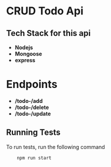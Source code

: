 # CRUD Todo Api

## Tech Stack for this api

- **Nodejs**
- **Mongoose**
- **express**

# Endpoints
- **/todo-/add**
- **/todo-/delete**
- **/todo-/update**


## Running Tests

To run tests, run the following command

```
    npm run start
```

  